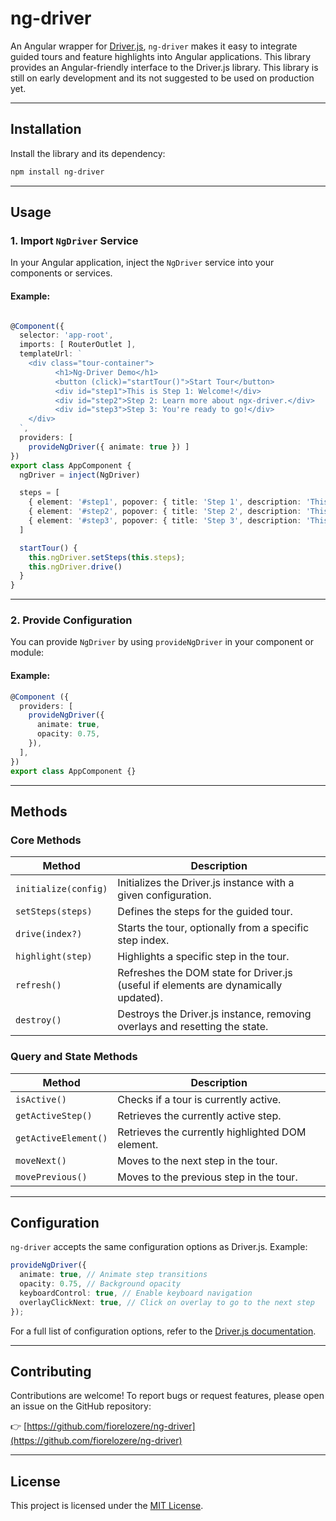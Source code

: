 
# **ng-driver**

An Angular wrapper for [Driver.js](https://github.com/kamranahmedse/driver.js), `ng-driver` makes it easy to integrate guided tours and feature highlights into Angular applications. This library provides an Angular-friendly interface to the Driver.js library.
This library is still on early development and its not suggested to be used on production yet.

---

## **Installation**

Install the library and its dependency:

```bash
npm install ng-driver
```

---

## **Usage**

### **1. Import `NgDriver` Service**

In your Angular application, inject the `NgDriver` service into your components or services.

#### Example:

```typescript

@Component({
  selector: 'app-root',
  imports: [ RouterOutlet ],
  templateUrl: `
    <div class="tour-container">
          <h1>Ng-Driver Demo</h1>
          <button (click)="startTour()">Start Tour</button>
          <div id="step1">This is Step 1: Welcome!</div>
          <div id="step2">Step 2: Learn more about ngx-driver.</div>
          <div id="step3">Step 3: You're ready to go!</div>
    </div>
  `,
  providers: [
    provideNgDriver({ animate: true }) ]
})
export class AppComponent {
  ngDriver = inject(NgDriver)

  steps = [
    { element: '#step1', popover: { title: 'Step 1', description: 'This is Step 1' } },
    { element: '#step2', popover: { title: 'Step 2', description: 'This is Step 2' } },
    { element: '#step3', popover: { title: 'Step 3', description: 'This is Step 3' } },
  ]

  startTour() {
    this.ngDriver.setSteps(this.steps);
    this.ngDriver.drive()
  }
}
```

---

### **2. Provide Configuration**

You can provide `NgDriver` by using `provideNgDriver` in your component or module:

#### Example:

```typescript
@Component ({
  providers: [
    provideNgDriver({
      animate: true,
      opacity: 0.75,
    }),
  ],
})
export class AppComponent {}
```

---

## **Methods**

### Core Methods

| **Method**         | **Description**                                                                                   |
|---------------------|---------------------------------------------------------------------------------------------------|
| `initialize(config)`| Initializes the Driver.js instance with a given configuration.                                    |
| `setSteps(steps)`   | Defines the steps for the guided tour.                                                            |
| `drive(index?)`     | Starts the tour, optionally from a specific step index.                                           |
| `highlight(step)`   | Highlights a specific step in the tour.                                                          |
| `refresh()`         | Refreshes the DOM state for Driver.js (useful if elements are dynamically updated).               |
| `destroy()`         | Destroys the Driver.js instance, removing overlays and resetting the state.                       |

### Query and State Methods

| **Method**          | **Description**                                                                                   |
|----------------------|---------------------------------------------------------------------------------------------------|
| `isActive()`         | Checks if a tour is currently active.                                                            |
| `getActiveStep()`    | Retrieves the currently active step.                                                             |
| `getActiveElement()` | Retrieves the currently highlighted DOM element.                                                 |
| `moveNext()`         | Moves to the next step in the tour.                                                              |
| `movePrevious()`     | Moves to the previous step in the tour.                                                          |

---

## **Configuration**

`ng-driver` accepts the same configuration options as Driver.js. Example:

```typescript
provideNgDriver({
  animate: true, // Animate step transitions
  opacity: 0.75, // Background opacity
  keyboardControl: true, // Enable keyboard navigation
  overlayClickNext: true, // Click on overlay to go to the next step
});
```

For a full list of configuration options, refer to the [Driver.js documentation](https://github.com/kamranahmedse/driver.js).

---

## **Contributing**

Contributions are welcome! To report bugs or request features, please open an issue on the GitHub repository:

👉 [https://github.com/fiorelozere/ng-driver](https://github.com/fiorelozere/ng-driver)

---

## **License**

This project is licensed under the [MIT License](https://opensource.org/licenses/MIT).
